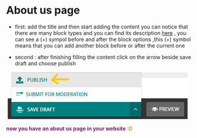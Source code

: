 # About us page

- first: add the title and then start adding the content you can notice that there are many block types and you can find its description [here](documents/block_types.md) , you can see a (+) sympol before and after the block options ,this (+) symbol means that you can add another block before or after the current one

- second : after finishing filling the content click on the arrow beside save draft and choose publish

![publish button](../../images/microsites/publish.png) 

<p style='color:#7D1E6A;font-weight:bold;'>now you have an about us page in your website <span style='color:#EC994B'>:D</span> </p>